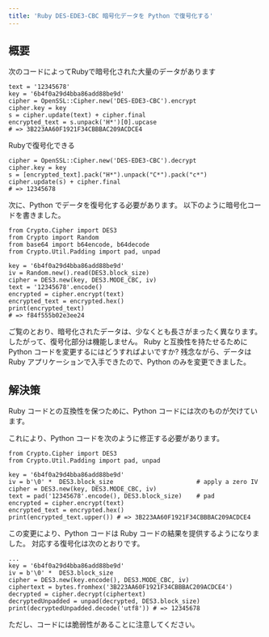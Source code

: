 ```yaml
---
title: 'Ruby DES-EDE3-CBC 暗号化データを Python で復号化する'
---
```


## 概要
次のコードによってRubyで暗号化された大量のデータがあります

```
text = '12345678'
key = '6b4f0a29d4bba86add88be9d'
cipher = OpenSSL::Cipher.new('DES-EDE3-CBC').encrypt
cipher.key = key
s = cipher.update(text) + cipher.final
encrypted_text = s.unpack('H*')[0].upcase
# => 3B223AA60F1921F34CBBBAC209ACDCE4

```
Rubyで復号化できる

```
cipher = OpenSSL::Cipher.new('DES-EDE3-CBC').decrypt
cipher.key = key
s = [encrypted_text].pack("H*").unpack("C*").pack("c*")
cipher.update(s) + cipher.final
# => 12345678

```
次に、Python でデータを復号化する必要があります。
以下のように暗号化コードを書きました。

```
from Crypto.Cipher import DES3
from Crypto import Random
from base64 import b64encode, b64decode
from Crypto.Util.Padding import pad, unpad

key = '6b4f0a29d4bba86add88be9d'
iv = Random.new().read(DES3.block_size)
cipher = DES3.new(key, DES3.MODE_CBC, iv)
text = '12345678'.encode()
encrypted = cipher.encrypt(text)
encrypted_text = encrypted.hex()
print(encrypted_text)
# => f84f555b02e3ee24

```
ご覧のとおり、暗号化されたデータは、少なくとも長さがまったく異なります。したがって、復号化部分は機能しません。
Ruby と互換性を持たせるために Python コードを変更するにはどうすればよいですか?
残念ながら、データは Ruby アプリケーションで入手できたので、Python のみを変更できました。

## 解決策
Ruby コードとの互換性を保つために、Python コードには次のものが欠けています。

これにより、Python コードを次のように修正する必要があります。

```
from Crypto.Cipher import DES3
from Crypto.Util.Padding import pad, unpad

key = '6b4f0a29d4bba86add88be9d'
iv = b'\0' *  DES3.block_size                       # apply a zero IV
cipher = DES3.new(key, DES3.MODE_CBC, iv)
text = pad('12345678'.encode(), DES3.block_size)    # pad
encrypted = cipher.encrypt(text)
encrypted_text = encrypted.hex()
print(encrypted_text.upper()) # => 3B223AA60F1921F34CBBBAC209ACDCE4

```
この変更により、Python コードは Ruby コードの結果を提供するようになりました。
対応する復号化は次のとおりです。

```
...
key = '6b4f0a29d4bba86add88be9d'
iv = b'\0' *  DES3.block_size     
cipher = DES3.new(key.encode(), DES3.MODE_CBC, iv)
ciphertext = bytes.fromhex('3B223AA60F1921F34CBBBAC209ACDCE4')
decrypted = cipher.decrypt(ciphertext)
decryptedUnpadded = unpad(decrypted, DES3.block_size)
print(decryptedUnpadded.decode('utf8')) # => 12345678

```
ただし、コードには脆弱性があることに注意してください。

